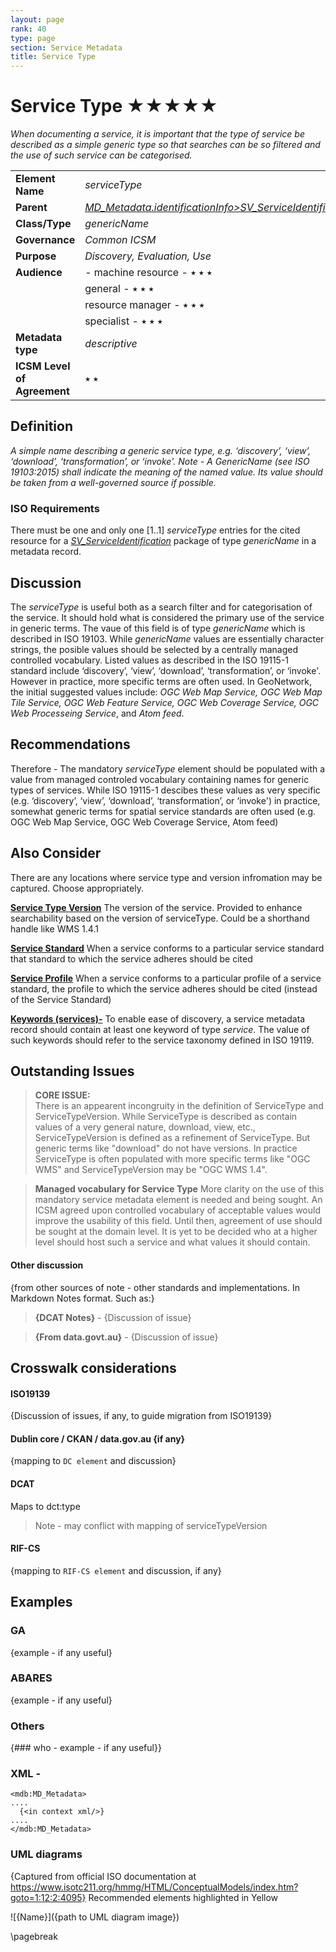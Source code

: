```yaml
---
layout: page
rank: 40
type: page
section: Service Metadata
title: Service Type
---
```

# Service Type  ★★★★★ 

*When documenting a service, it is important that the type of service be described as a simple generic type so that searches can be so filtered and the use of such service can be categorised.*

|  |  |
| --- | --- |
| **Element Name** | *serviceType* |
| **Parent** |  *[MD_Metadata.identificationInfo>SV_ServiceIdentification](./ServiceIdentification)* |
| **Class/Type** | *genericName* |
| **Governance** |  *Common ICSM* |
| **Purpose** | *Discovery, Evaluation, Use* |
| **Audience** |- machine resource - ⭑ ⭑ ⭑ |
|  | general - ⭑ ⭑ ⭑ |
|  | resource manager - ⭑ ⭑ ⭑ |
|  | specialist - ⭑ ⭑ ⭑ |
| **Metadata type** | *descriptive* |
| **ICSM Level of Agreement** | ⭑ ⭑ |

## Definition  
*A simple name describing a generic service type, e.g. ‘discovery’, ‘view’, ‘download’, ‘transformation’, or ‘invoke'. Note - A GenericName (see ISO 19103:2015) shall indicate the meaning of the named value. Its value should be taken from a well-governed source if possible.*

### ISO Requirements

There must be one and only one [1..1] *serviceType* entries for the cited resource for a  *[SV_ServiceIdentification](./ServiceIdentification)* package of type *genericName* in a metadata record.

## Discussion  
The *serviceType* is useful both as a search filter and for categorisation of the service. It should hold what is considered the primary use of the service in generic terms. The vaue of this field is of type *genericName* which is described in ISO 19103. While *genericName* values are essentially character strings, the posible values should be selected by a centrally managed controlled vocabulary.  Listed values as described in the ISO 19115-1 standard include ‘discovery’, ‘view’, ‘download’, ‘transformation’, or ‘invoke'. However in practice, more specific terms are often used. In GeoNetwork, the initial suggested values include: *OGC Web Map Service, OGC Web Map Tile Service, OGC Web Feature Service, OGC Web Coverage Service, OGC Web Processeing Service*, and *Atom feed*. 


## Recommendations 

Therefore - The mandatory *serviceType* element should be populated with a value from managed controled vocabulary containing names for generic types of services. While ISO 19115-1 descibes these values as very specific (e.g. ‘discovery’, ‘view’, ‘download’, ‘transformation’, or ‘invoke') in practice, somewhat generic terms for spatial service standards are often used (e.g. OGC Web Map Service, OGC Web Coverage Service, Atom feed)

## Also Consider
There are any locations where service type and version infromation may be captured. Choose appropriately.

**[Service Type Version](./ServiceTypeVersion)** The version of the service.  Provided to enhance searchability based on the version of serviceType. Could be a shorthand handle like WMS 1.4.1

**[Service Standard](./ServiceDataset)** When a service conforms to a particular service standard that standard to which the service adheres should be cited

**[Service Profile](./ServiceProfile)**  When a service conforms to a particular profile of a service standard, the profile to which the service adheres should be cited (instead of the Service Standard)

**[Keywords (services)-](./Keywords)**  To enable ease of discovery, a service metadata record should contain at least one keyword of type *service*. The value of such keywords should refer to the service taxonomy defined in ISO 19119.

## Outstanding Issues

> **CORE ISSUE:**  
There is an appearent incongruity in the definition of ServiceType and ServiceTypeVersion. While ServiceType is described as contain values of a very general nature, download, view, etc., ServiceTypeVersion is defined as a refinement of ServiceType. But generic terms like "download" do not have versions. In practice ServiceType is often populated with more specific terms like "OGC WMS" and ServiceTypeVersion may be "OGC WMS 1.4".

> **Managed vocabulary for Service Type**
More clarity on the use of this mandatory service metadata element is needed and being sought. An ICSM agreed upon controlled vocabulary of acceptable values would improve the usability of this field. Until then, agreement of use should be sought at the domain level. It is yet to be decided who at a higher level should host such a service and what values it should contain.

#### Other discussion 
{from other sources of note - other standards and implementations. In Markdown Notes format. Such as:}

> **{DCAT Notes}** -
{Discussion of issue}

> **{From data.govt.au}** -
{Discussion of issue}


## Crosswalk considerations 

#### ISO19139 
{Discussion of issues, if any, to guide migration from ISO19139}

#### Dublin core / CKAN / data.gov.au {if any}
{mapping to `DC element` and discussion}

#### DCAT 
Maps to dct:type 
>Note - may conflict with mapping of serviceTypeVersion

#### RIF-CS
{mapping to `RIF-CS element` and discussion, if any}

## Examples

### GA
{example - if any useful}

### ABARES
{example - if any useful}

### Others
{### who - example - if any useful}}

### XML -

```
<mdb:MD_Metadata>
....
  {<in context xml/>}
....
</mdb:MD_Metadata>
```

### UML diagrams
{Captured from official ISO documentation at https://www.isotc211.org/hmmg/HTML/ConceptualModels/index.htm?goto=1:12:2:4095}
Recommended elements highlighted in Yellow

![{Name}]({path to UML diagram image})

\pagebreak
